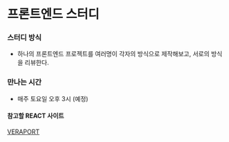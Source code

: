# 프론트엔드 스터디

### 스터디 방식
- 하나의 프론트엔드 프로젝트를 여러명이 각자의 방식으로 제작해보고, 서로의 방식을 리뷰한다.
### 만나는 시간
- 매주 토요일 오후 3시 (예정)

#### 참고할 REACT 사이트
[VERAPORT](https://velopert.com/reactjs-tutorials)
